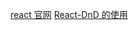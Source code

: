 [react 官网](https://react-dnd.github.io/react-dnd/about/)
[React-DnD 的使用](https://scarletsky.github.io/2015/11/17/react-dnd-usage/)
